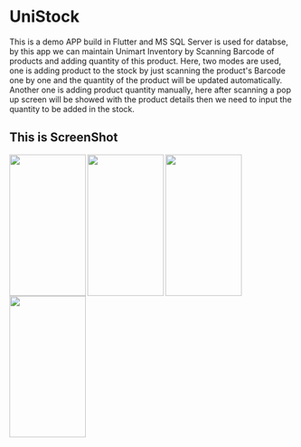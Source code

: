 # UniStock

This is a demo APP build in Flutter and MS SQL Server is used for databse, by this app we can maintain Unimart Inventory by Scanning Barcode of products and adding quantity of this product. Here, two modes are used, one is adding product to the stock by just scanning the product's Barcode one by one and the quantity of the product will be updated automatically. Another one is adding product quantity manually, here after scanning a pop up screen will be showed with the product details then we need to input the quantity to be added in the stock.

## This is ScreenShot
<a href="url"><img src="https://user-images.githubusercontent.com/60956818/193440525-13371273-0d4b-4546-86d6-0bb20c4135a1.png" align="left" height="250" width="135" ></a> 
<a href="url"><img src="https://user-images.githubusercontent.com/60956818/193440523-c2ed23cc-9897-43f1-bf06-0772ec54552b.png" align="left" height="250" width="135" ></a>
<a href="url"><img src="https://user-images.githubusercontent.com/60956818/193440522-5b844307-f53b-4267-b138-00984fd78ace.png" align="left" height="250" width="135" ></a>
<a href="url"><img src="https://user-images.githubusercontent.com/60956818/193440515-1b71c77d-6ae5-4e3f-95c9-f482c0e1e8a0.png" align="left" height="250" width="135" ></a>
